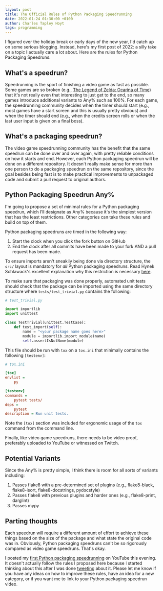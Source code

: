 ```yaml
---
layout: post
title: The Official Rules of Python Packaging Speedrunning
date: 2022-01-24 01:30:00 +0100
author: Charles Tapley Hoyt
tags: programming
---
```

I figured over the holiday break or early days of the new year, I'd catch up on
some serious blogging. Instead, here's my first post of 2022: a silly take on
a topic I actually care a lot about. Here are the rules for Python Packaging
Speedruns.

## What's a speedrun?

Speedrunning is the sport of finishing a video game as fast as possible. Some
games are so broken 
(e.g., [The Legend of Zelda: Ocarina of Time](https://www.speedrun.com/oot))
that it's not really even that interesting to just get to the end, so many
games introduce additional variants to Any% such as 100%. For each game,
the speedrunning community decides when the timer should start (e.g., most games
have a start screen and this is usually pretty obvious) and when the timer
should end (e.g., when the credits screen rolls or when the last user input
is given on a final boss). 

## What's a packaging speedrun?

The video game speedrunning community has the benefit that the
same speedrun can be done over and over again, with pretty reliable conditions
on how it starts and end. However, each Python packaging speedrun will be
done on a different repository. It doesn't really make sense for more than one
person to do a packaging speedrun on the same repository, since the goal besides
being fast is to make practical improvements to unpackaged code and submit
a pull request to original authors. 

## Python Packaging Speedrun Any%

I'm going to propose a set of minimal rules for a Python packaging speedrun,
which I'll designate as Any% because it's the simplest version that has the
least restrictions. Other categories can take these rules and build on top
of them.

Python packaging speedruns are timed in the following way:

1. Start the clock when you click the fork button on GitHub
2. End the clock after all commits have been made to your fork AND a pull request has been made.

To ensure imports aren't sneakily being done via directory structure, the
`src/` layout is mandatory for _all_ Python packaging speedruns. Read
Hynek Schlawack's excellent explanation why this restriction is necessary
[here](https://hynek.me/articles/testing-packaging/).

To make sure that packaging was done properly, automated unit tests should check
that the package can be imported using the same directory structure
where `tests/test_trivial.py` contains the following:

```python
# test_trivial.py

import importlib
import unittest

class TestTrivial(unittest.TestCase):
    def test_import(self):
        name = "<your package name goes here>"
        module = importlib.import_module(name)
        self.assertIsNotNone(module)
```

This file should be run with `tox` on a `tox.ini` that minimally contains the
following `[testenv]`:

```ini
# tox.ini

[tox]
envlist =
    py

[testenv]
commands =
    pytest tests/
deps =
    pytest
description = Run unit tests.
```

Note the `[tox]` section was included for ergonomic usage of the `tox` command
from the command line.

Finally, like video game speedruns, there needs to be video proof, preferably
uploaded to YouTube or witnessed on Twitch.

## Potential Variants

Since the Any% is pretty simple, I think there is room for all sorts of variants
including:

1. Passes flake8 with a pre-determined set of plugins (e.g., flake8-black, flake8-isort, flake8-docstrings, pydocstyle)
2. Passes flake8 with previous plugins and harder ones (e.g., flake8-print, darglint)
3. Passes mypy

## Parting thoughts

Each speedrun will require a different amount of effort to achieve
these things based on the size of the package and what state the original code
was in. Obviously, Python packaging speedruns can't be so rigorously compared
as video game speedruns. That's okay.

I posted my [first Python packaging speedrunning](https://www.youtube.com/watch?v=-aje6kszNcc)
on YouTube this evening. It doesn't actually follow the rules I proposed here
because I started thinking about this after I was done [tweeting](https://twitter.com/cthoyt/status/1485406393251377159)
about it. Please let me know if you have any ideas on how to improve these
rules, have an idea for a new category, or if you want me to link to your
Python packaging speedrun video.
